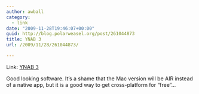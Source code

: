 ```yaml
---
author: awball
category:
  - link
date: "2009-11-28T19:46:07+00:00"
guid: http://blog.polarweasel.org/post/261044873
title: YNAB 3
url: /2009/11/28/261044873/

---
```

Link: [YNAB 3](http://www.youneedabudget.com/ynab-3/)

Good looking software. It’s a shame that the Mac version will be AIR instead of a native app, but it is a good way to get cross-platform for “free”…
